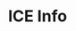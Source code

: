 ---
hackday: 01-london
summary: In case of Emergency Infomation
team:
- '@sammachin'
title: ICE Info
---